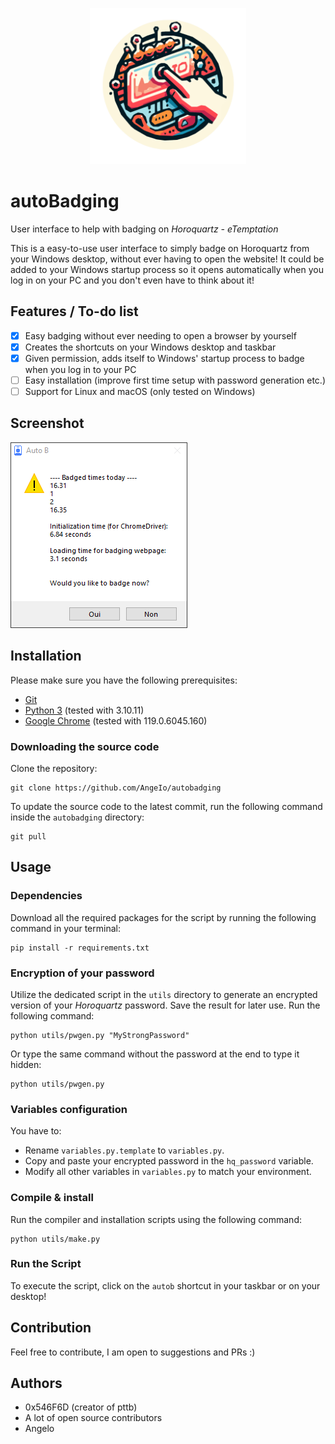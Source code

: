 <p align="center">
  <img width="250" alt="autobadging logo" src="assets/logo.png">
</p>

# autoBadging

User interface to help with badging on *Horoquartz - eTemptation*

This is a easy-to-use user interface to simply badge on Horoquartz from your Windows desktop, without ever having to open the website! It could be added to your Windows startup process so it opens automatically when you log in on your PC and you don't even have to think about it!

## Features / To-do list
- [x] Easy badging without ever needing to open a browser by yourself
- [x] Creates the shortcuts on your Windows desktop and taskbar
- [x] Given permission, adds itself to Windows' startup process to badge when you log in to your PC
- [ ] Easy installation (improve first time setup with password generation etc.)
- [ ] Support for Linux and macOS (only tested on Windows)

## Screenshot

<img src="assets/screenshot.png">

## Installation

Please make sure you have the following prerequisites:

- [Git](https://git-scm.com/downloads)
- [Python 3](https://www.python.org/downloads/) (tested with 3.10.11)
- [Google Chrome](https://www.google.com/chrome/) (tested with 119.0.6045.160)

### Downloading the source code

Clone the repository:

```shell
git clone https://github.com/AngeIo/autobadging
```

To update the source code to the latest commit, run the following command inside the `autobadging` directory:

```shell
git pull
```

## Usage

### Dependencies
Download all the required packages for the script by running the following command in your terminal:

```shell
pip install -r requirements.txt
```

### Encryption of your password
Utilize the dedicated script in the `utils` directory to generate an encrypted version of your *Horoquartz* password. Save the result for later use. Run the following command:

```shell
python utils/pwgen.py "MyStrongPassword"
```

Or type the same command without the password at the end to type it hidden:

```shell
python utils/pwgen.py
```

### Variables configuration
You have to:

- Rename `variables.py.template` to `variables.py`.
- Copy and paste your encrypted password in the `hq_password` variable.
- Modify all other variables in `variables.py` to match your environment.

### Compile & install
Run the compiler and installation scripts using the following command:

```shell
python utils/make.py
```

### Run the Script
To execute the script, click on the `autob` shortcut in your taskbar or on your desktop!

## Contribution
Feel free to contribute, I am open to suggestions and PRs :)

## Authors
* 0x546F6D (creator of pttb)
* A lot of open source contributors
* Angelo

